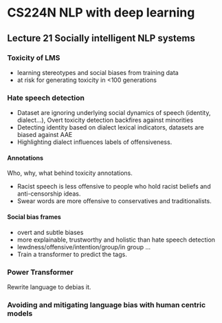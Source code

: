 # CS224N NLP with deep learning
## Lecture 21 Socially intelligent NLP systems
### Toxicity of LMS
+ learning stereotypes and social biases from training data
+ at risk for generating toxicity in <100 generations
### Hate speech detection
+ Dataset are ignoring underlying social dynamics of speech (identity, dialect...), Overt toxicity detection backfires against minorities
+ Detecting identity based on dialect lexical indicators, datasets are biased against AAE
+ Highlighting dialect influences labels of offensiveness. 
#### Annotations
Who, why, what behind toxicity annotations.
+ Racist speech is less offensive to people who hold racist beliefs and anti-censorship ideas. 
+ Swear words are more offensive to conservatives and traditionalists.
#### Social bias frames
+ overt and subtle biases
+ more explainable, trustworthy and holistic than hate speech detection
+ lewdness/offensive/intention/group/in group ...
+ Train a transformer to predict the tags. 
### Power Transformer
Rewrite language to debias it. 
### Avoiding and mitigating language bias with human centric models